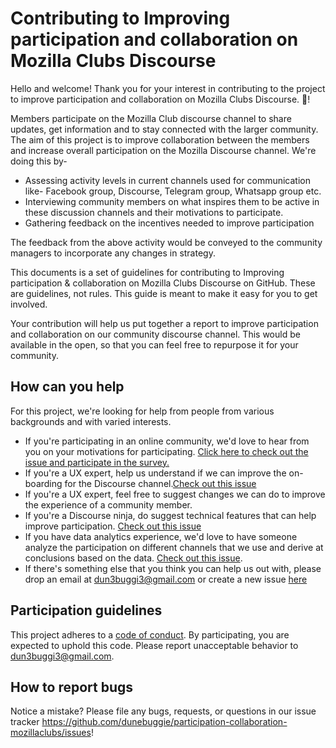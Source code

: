 # Contributing to Improving participation and collaboration on Mozilla Clubs Discourse

Hello and welcome!
Thank you for your interest in contributing to the project to improve participation and collaboration on Mozilla Clubs Discourse. :tada:! 

Members participate on the Mozilla Club discourse channel to share updates, get information and to stay connected with the larger community. The aim of this project is to improve collaboration between the members and increase overall participation on the Mozilla Discourse channel. We're doing this by- 
- Assessing activity levels in current channels used for communication like- Facebook group, Discourse, Telegram group, Whatsapp group etc. 
- Interviewing community members on what inspires them to be active in these discussion channels and their motivations to participate.
- Gathering feedback on the incentives needed to improve participation

The feedback from the above activity would be conveyed to the community managers to incorporate any changes in strategy.

This documents is a set of guidelines for contributing to Improving participation & collaboration on Mozilla Clubs Discourse on GitHub. These are guidelines, not rules. This guide is meant to make it easy for you to get involved.

Your contribution will help us put together a report to improve participation and collaboration on our community discourse channel. This would be available in the open, so that you can feel free to repurpose it for your community. 

## How can you help
For this project, we're looking for help from people from various backgrounds and with varied interests. 

* If you're participating in an online community, we'd love to hear from you on your motivations for participating. [Click here to check out the issue and participate in the survey.](https://github.com/dunebuggie/participation-collaboration-mozillaclubs/issues/1)
* If you're a UX expert, help us understand if we can improve the on-boarding for the Discourse channel.[Check out this issue](https://github.com/dunebuggie/participation-collaboration-mozillaclubs/issues/2)
* If you're a UX expert, feel free to suggest changes we can do to improve the experience of a community member.
* If you're a Discourse ninja, do suggest technical features that can help improve participation. [Check out this issue](https://github.com/dunebuggie/participation-collaboration-mozillaclubs/issues/3)
* If you have data analytics experience, we'd love to have someone analyze the participation on different channels that we use and derive at conclusions based on the data. [Check out this issue](https://github.com/dunebuggie/participation-collaboration-mozillaclubs/issues/4).
* If there's something else that you think you can help us out with, please drop an email at dun3buggi3@gmail.com or create a new issue [here](https://github.com/dunebuggie/participation-collaboration-mozillaclubs/issues)

## Participation guidelines

This project adheres to a [code of conduct](CODE_OF_CONDUCT.md). By participating, you are expected to uphold this code. Please report unacceptable behavior to dun3buggi3@gmail.com.

## How to report bugs

Notice a mistake? Please file any bugs, requests, or questions in our issue tracker https://github.com/dunebuggie/participation-collaboration-mozillaclubs/issues!

